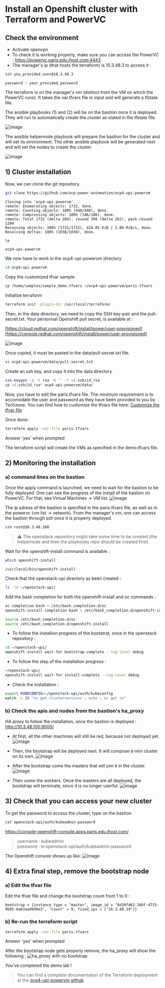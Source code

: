 # Install an Openshift cluster with Terraform and PowerVC

## Check the environment

* Activate openvpn
* To check it is working properly, make sure you can access the PowerVC : <https://powervc.paris.edu.ihost.com:4443>
* The manager's ip (that hosts the terraform) is 10.3.48.3
to access it :

```sh
ssh you_provided_user@10.3.48.3 
```

```text
password : your_provided_password
```

The terraform is on the manager's vm (distinct from the VM on which the PowerVC runs).
It takes the var.tfvars file in input and will generate a tfstate file.

The ansible playbooks (1) and (2) will be on the bastion once it is deployed. They will run to automatically create the cluster as stated in the tfstate file.

![image](images/tf2pvc-0.png)

The ansible helpernode playbook will prepare the bastion for the cluster and will set its environment.
The other ansible playbook will be generated next and will set the nodes to create the cluster.

![image](images/tf2pvc-1.png)

## 1) Cluster installation

Now, we can clone the git repository.

```sh
git clone https://github.com/ocp-power-automation/ocp4-upi-powervm
```

```text
Cloning into 'ocp4-upi-powervm'...
remote: Enumerating objects: 1732, done.
remote: Counting objects: 100% (448/448), done.
remote: Compressing objects: 100% (186/186), done.
remote: Total 1732 (delta 284), reused 398 (delta 262), pack-reused 1284
Receiving objects: 100% (1732/1732), 424.05 KiB | 2.08 MiB/s, done.
Resolving deltas: 100% (1038/1038), done.
```

```sh
le
```

```text
ocp4-upi-powervm 
```

We now have to work in the ocp4-upi-powervm directory

```sh
cd ocp4-upi-powervm
```

Copy the customized tfvar sample

```sh
cp /home/samples/sample_demo.tfvars ~/ocp4-upi-powervm/paris.tfvars

```

Initialize terraform

```sh
terraform init -plugin-dir /usr/local/terraform/
```

Then, in the data directory, we need to copy the SSH key-pair and the pull-secret.txt.
Your personnal Openshift pull secret, is available at :

[https://cloud.redhat.com/openshift/install/power/user-provisioned](https://console.redhat.com/openshift/install/power/user-provisioned)

![image](images/PullSecret.png)

Once copied, it must be pasted in the data/pull-secret.txt file.

```sh
vi ocp4-upi-powervm/data/pull-secret.txt
```

Create an ssh key, and copy it into the data directory

```sh
ssh-keygen -q -t rsa -N '' -f ~/.ssh/id_rsa
cp ~/.ssh/id_rsa* ocp4-upi-powervm/data/
```

Now, you have to edit the paris.tfvars file. The minimum requirement is to accomodate the user and password as
they have been provided to you by Techzone.
You can find how to customize the tfvars file here: [Customize the tfvar file](tfvars.md)

Once done:

```sh
terraform apply -var-file paris.tfvars
```

Answer 'yes' when prompted

The terraform script will create the VMs as specified in the demo.tfvars file.

## 2) Monitoring the installation

### a) command lines on the bastion

Once the apply command is launched, we need to wait for the bastion to be fully deployed.
One can see the progress of the install of the bastion on PowerVC. For that, see Virtual Machines -> VM list.
![image](images/pvc-paris-bastion.png)

The ip adress of the bastion is specified in the paris.tfvars file, as well as in the powervc (vm list -> network). From the manager's vm, one can access the bastion through ssh once it is properly deployed.

```sh
ssh root@10.3.48.100
```

>:warning: The openstack repository might take some time to be created (the helpernode and then the playbooks repo should be created first).

Wait for the openshift-install command is available :

```sh
which openshift-install
```

```text
/usr/local/bin/openshift-install
```

Check that the openstack-upi directory as been created :

```sh
ls -ld ~/openstack-upi/
```

Add the bash completion for both the openshift-install and oc commands :

```sh
oc completion bash > /etc/bash_completion.d/oc
openshift-install completion bash > /etc/bash_completion.d/openshift-install

source /etc/bash_completion.d/oc
source /etc/bash_completion.d/openshift-install
```

* To follow the installion progress of the bootstrat, once in the openstack repository :

```sh
cd ~/openstack-upi/
openshift-install wait-for bootstrap-complete --log-level debug
```

* To follow the step of the installation progress :

```sh
~/openstack-upi/
openshift-install wait-for install-complete --log-level debug
```

* Check the installation :

```sh
export KUBECONFIG=~/openstack-upi/auth/kubeconfig
watch -n 15 "oc get clusterversions ; echo ; oc get co"
```

### b) Check the apis and nodes from the bastion's ha_proxy

HA proxy to follow the installation, once the bastion is deployed : <http://10.3.48.100:9000/>

* At first, all the other machines will still be red, because not deployed yet.
![image](images/ha_proxy-0.png)

* Then, the bootstrap will be deployed next. It will compose a mini cluster on its own.
![image](images/ha_proxy-1.png)

* After the bootstrap come the masters that will join it in the cluster.
![image](images/ha_proxy-2.png)

* Then come the workers. Once the masters are all deployed, the bootstrap will terminate, since it is no longer userful.
![image](images/ha_proxy-3.png)

## 3) Check that you can access your new cluster

To get the password to access the cluster, type on the bastion

```sh
cat openstack-upi/auth/kubeadmin-password
````

<https://console-openshift-console.apps.paris.edu.ihost.com/>

>username : kubeadmin \
>password : in openstack-upi/auth/kubeadmin-password

The Openshift console shows up like:
![image](images/ocp-console.png)

## 4) Extra final step, remove the bootstrap node

### a) Edit the tfvar file

Edit the tfvar file and change the bootstrap count from 1 to 0 :

```text
bootstrap = {instance_type = "master", image_id = "8d20f462-260f-4715-9b95-6a63aad698e3", "count" = 0, fixed_ips = ["10.3.48.19"]}
```

### b) Re-run the terraform script

```sh
terraform apply -var-file paris.tfvars
```

Answer 'yes' when prompted

After the bootstrap node gets properly remove, the ha_proxy will show the following :
![ha_proxy with no bootstrap](images/no-bootstrap.png)

You've completed the demo lab !

> You can find a complete documentation of the Terraform deployment at the [ocp4-upi-powervm
 github](https://github.com/ocp-power-automation/ocp4-upi-powervm#readme)
